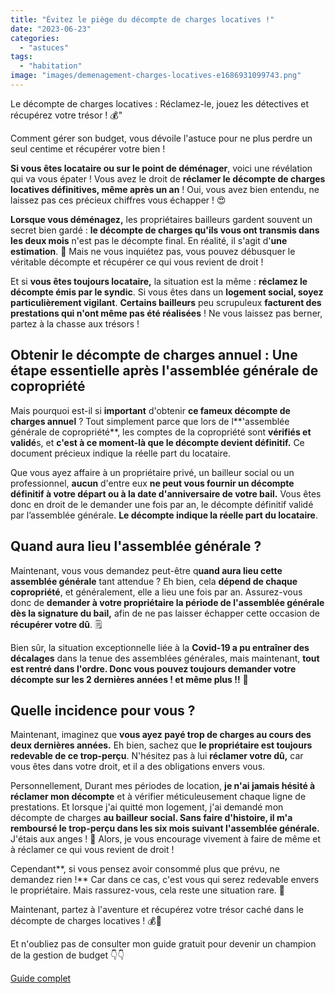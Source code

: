 ```yaml
---
title: "Évitez le piège du décompte de charges locatives !"
date: "2023-06-23"
categories: 
  - "astuces"
tags: 
  - "habitation"
image: "images/demenagement-charges-locatives-e1686931099743.png"
---
```


Le décompte de charges locatives : Réclamez-le, jouez les détectives et récupérez votre trésor ! 💰"

Comment gérer son budget, vous dévoile l'astuce pour ne plus perdre un seul centime et récupérer votre bien !

**Si vous êtes locataire ou sur le point de déménager**, voici une révélation qui va vous épater ! Vous avez le droit de **réclamer le décompte de charges locatives définitives, même après un an** ! Oui, vous avez bien entendu, ne laissez pas ces précieux chiffres vous échapper ! 😍

**Lorsque vous déménagez,** les propriétaires bailleurs gardent souvent un secret bien gardé : **le décompte de charges qu'ils vous ont transmis dans les deux mois** n'est pas le décompte final. En réalité, il s'agit d'**une estimation**. 🤑 Mais ne vous inquiétez pas, vous pouvez débusquer le véritable décompte et récupérer ce qui vous revient de droit !

Et si **vous êtes toujours locataire,** la situation est la même : **réclamez le décompte émis par le syndic**. Si vous êtes dans un **logement social, soyez particulièrement vigilant**. **Certains bailleurs** peu scrupuleux **facturent des prestations qui n'ont même pas été réalisées** ! Ne vous laissez pas berner, partez à la chasse aux trésors !

## Obtenir le décompte de charges annuel : Une étape essentielle après l'assemblée générale de copropriété

Mais pourquoi est-il si **important** d'obtenir **ce fameux décompte de charges annuel** ? Tout simplement parce que lors de l**'assemblée générale de copropriété**, les comptes de la copropriété sont **vérifiés et validé**s, et **c'est à ce moment-là que le décompte devient définitif.** Ce document précieux indique la réelle part du locataire.

Que vous ayez affaire à un propriétaire privé, un bailleur social ou un professionnel, **aucun** d'entre eux **ne peut vous fournir un décompte définitif à votre départ ou à la date d'anniversaire de votre bail.** Vous êtes donc en droit de le demander une fois par an, le décompte définitif validé par l’assemblée générale. **Le décompte indique la réelle part du locataire**.

## Quand aura lieu l'assemblée générale ?

Maintenant, vous vous demandez peut-être q**uand aura lieu cette assemblée générale** tant attendue ? Eh bien, cela **dépend de chaque copropriété**, et généralement, elle a lieu une fois par an. Assurez-vous donc de **demander à votre propriétaire la période de l'assemblée générale dès la signature du bail,** afin de ne pas laisser échapper cette occasion de **récupérer votre dû**. 🗒️

Bien sûr, la situation exceptionnelle liée à la **Covid-19 a pu entraîner des décalages** dans la tenue des assemblées générales, mais maintenant, **tout est rentré dans l'ordre. Donc vous pouvez toujours demander votre décompte sur les 2 dernières années ! et même plus !!** 💪

## Quelle incidence pour vous ?

Maintenant, imaginez que **vous ayez payé trop de charges au cours des deux dernières années.** Eh bien, sachez que **le propriétaire est toujours redevable de ce trop-perçu**. N'hésitez pas à lui **réclamer votre dû,** car vous êtes dans votre droit, et il a des obligations envers vous.

Personnellement, Durant mes périodes de location, **je n'ai jamais hésité à réclamer mon décompte** et à vérifier méticuleusement chaque ligne de prestations. Et lorsque j'ai quitté mon logement, j'ai demandé mon décompte de charges **au bailleur social. Sans faire d'histoire, il m'a remboursé le trop-perçu dans les six mois suivant l'assemblée générale.** J'étais aux anges ! 👼 Alors, je vous encourage vivement à faire de même et à réclamer ce qui vous revient de droit !

Cependant**, si vous pensez avoir consommé plus que prévu, ne demandez rien !** Car dans ce cas, c'est vous qui serez redevable envers le propriétaire. Mais rassurez-vous, cela reste une situation rare. 🤔

Maintenant, partez à l'aventure et récupérez votre trésor caché dans le décompte de charges locatives ! 💰💪

Et n'oubliez pas de consulter mon guide gratuit pour devenir un champion de la gestion de budget 👇👇

[Guide complet](https://commentgerersonbudget.fr/guide-joindre-les-deux-bouts/)
